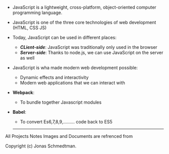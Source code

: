 - JavaScript is a lightweight, cross-platform, object-oriented computer programming language.

- JavaScript is one of the three core technologies of web development (HTML, CSS JS)

- Today, JavaScript can be used in different places:

  - **_CLient-side_**: JavaScript was traditionally only used in the browser
  - **_Server-side_**: Thanks to node.js, we can use JavaScript on the server as well

- JavaScript is wha made modern web development possible:

  - Dynamic effects and interactivity
  - Modern web applications that we can interact with

- **Webpack**:

  - To bundle together Javascript modules

- **Babel**:
  - To convert Es6,7,8,9,......... code back to ES5
  
  
  ---


All Projects Notes Images and  Documents are refrenced from

Copyright (c) Jonas Schmedtman.

